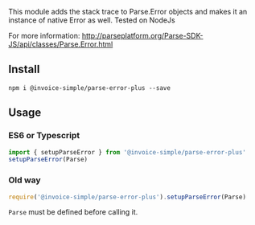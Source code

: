This module adds the stack trace to Parse.Error objects and makes it an instance of native Error as well.
Tested on NodeJs

For more information: http://parseplatform.org/Parse-SDK-JS/api/classes/Parse.Error.html

## Install
`npm i @invoice-simple/parse-error-plus --save`

## Usage
### ES6 or Typescript

```ts
import { setupParseError } from '@invoice-simple/parse-error-plus'
setupParseError(Parse)
```

### Old way

```js
require('@invoice-simple/parse-error-plus').setupParseError(Parse)
```

`Parse` must be defined before calling it.


